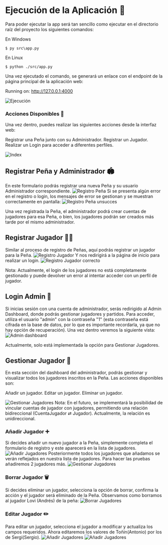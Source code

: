 # Ejecución de la Aplicación 🚀

Para poder ejecutar la app será tan sencillo como ejecutar en el directorio raíz del proyecto los siguientes comandos: 

En Windows
```
$ py src\app.py

```
En Linux
```
$ python ./src/app.py

```
Una vez ejecutado el comando, se generará un enlace con el endpoint de la página principal de la aplicación web:

Running on: http://127.0.0.1:4000

![Ejecución](/docs/images/EjecucionApp.jpg)


### Acciones Disponibles 🔧
Una vez dentro, puedes realizar las siguientes acciones desde la interfaz web:

Registrar una Peña junto con su Administrador.
Registrar un Jugador.
Realizar un Login para acceder a diferentes perfiles.

![Index](/docs/images/Login.jpg)

## Registrar Peña y Administrador 🏟️
En este formulario podrás registrar una nueva Peña y su usuario Administrador correspondiente.
![Registro Peña](/docs/images/RegistroPena.jpg)
Si se presenta algún error en el registro o login, los mensajes de error se gestionan y se muestran correctamente en pantalla:
![Registro Peña unsucces](/docs/images/RegistroPenaFail.jpg)

Una vez registrada la Peña, el administrador podrá crear cuentas de jugadores para esa Peña, o bien, los jugadores podrán ser creados más tarde por el mismo administrador.

## Registrar Jugador 🧑‍💼
Similar al proceso de registro de Peñas, aquí podrás registrar un jugador para la Peña.
![Registro Jugador](/docs/images/Registrojugador.jpg)
Y nos redirigirá a la página de inicio para realizar un login.
![Registro Jugador correcto](/docs/images/Registrojugadorsucces.jpg)

Nota: Actualmente, el login de los jugadores no está completamente gestionado y puede devolver un error al intentar acceder con un perfil de jugador.

## Login Admin 🔑
Si inicias sesión con una cuenta de administrador, serás redirigido al Admin Dashboard, donde podrás gestionar jugadores y partidos. Para acceder, utiliza el usuario "admin" con la contraseña "1" (esta contraseña está cifrada en la base de datos, por lo que es importante recordarla, ya que no hay opción de recuperación).
Una vez dentro veremos la siguiente vista:
![Admin dashboard](/docs/images/Panel_admin.jpg)

Actualmente, solo está implementada la opción para Gestionar Jugadores.

## Gestionar Jugador 📝
En esta sección del dashboard del administrador, podrás gestionar y visualizar todos los jugadores inscritos en la Peña. Las acciones disponibles son:

Añadir un jugador.
Editar un jugador.
Eliminar un jugador.

![Gestionar Jugadores](/docs/images/Gestionarjugadore.jpg)
Nota: En el futuro, se implementará la posibilidad de vincular cuentas de jugador con jugadores, permitiendo una relación bidireccional (CuentaJugador ⇄ Jugador). Actualmente, la relación es unidireccional.

###  Añadir Jugador ➕
Si decides añadir un nuevo jugador a la Peña, simplemente completa el formulario de registro y este aparecerá en la lista de jugadores.
![Añadir Jugadores](/docs/images/Addjugador.jpg)
Posteriormente todos los jugadores que añadamos se verán reflejados en nuestra lista de jugadores. Para hacer las pruebas añadiremos 2 jugadores más.
![Gestionar Jugadores](/docs/images/Gestionarjugadore2.jpg)
### Borrar Jugador 🗑️
Si decides eliminar un jugador, selecciona la opción de borrar, confirma la acción y el jugador será eliminado de la Peña.
Observamos como borramos al jugador Lovi (Andrés) de la peña:
![Borrar Jugadores](/docs/images/Borrarjugadores.jpg)
### Editar Jugador ✏️
Para editar un jugador, selecciona el jugador a modificar y actualiza los campos requeridos.
Ahora editaremos los valores de Toñin(Antonio) por los de Sergi(Sergio).
![Añadir Jugadores](/docs/images/editar.jpg)
![Añadir Jugadores](/docs/images/Gestionarjugadore3.jpg)
